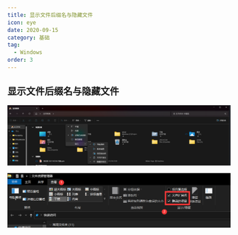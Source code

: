```yaml
---
title: 显示文件后缀名与隐藏文件
icon: eye
date: 2020-09-15
category: 基础
tag:
  - Windows
order: 3
---
```


## 显示文件后缀名与隐藏文件

![Win11 显示隐藏的文件与文件夹](./assets/win11-hidden-file.png)

![Win 10 显示隐藏的文件与文件夹](./assets/win10-hidden-file.png)
